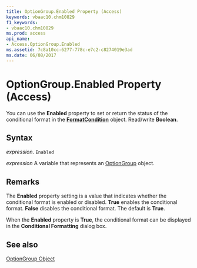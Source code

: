 ```yaml
---
title: OptionGroup.Enabled Property (Access)
keywords: vbaac10.chm10829
f1_keywords:
- vbaac10.chm10829
ms.prod: access
api_name:
- Access.OptionGroup.Enabled
ms.assetid: 7c8a10cc-6277-778c-e7c2-c8274019e3ad
ms.date: 06/08/2017
---
```



# OptionGroup.Enabled Property (Access)

You can use the  **Enabled** property to set or return the status of the conditional format in the **[FormatCondition](Access.FormatCondition.md)** object. Read/write **Boolean**.


## Syntax

 _expression_. `Enabled`

 _expression_ A variable that represents an [OptionGroup](Access.OptionGroup.md) object.


## Remarks

The  **Enabled** property setting is a value that indicates whether the conditional format is enabled or disabled. **True** enables the conditional format. **False** disables the conditional format. The default is **True**.

When the  **Enabled** property is **True**, the conditional format can be displayed in the **Conditional Formatting** dialog box.


## See also


[OptionGroup Object](Access.OptionGroup.md)

